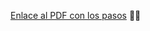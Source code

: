[Enlace al PDF con los pasos](https://github.com/alvarocastillx/Retrofit/blob/master/Retrofit.pdf) 🐱‍🐉
